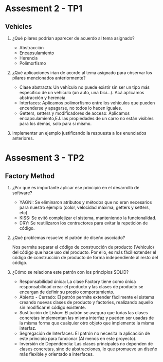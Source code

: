 # Assesment 2 - TP1

## Vehicles

1. ¿Qué pilares podrían aparecer de acuerdo al tema asignado?
    - Abstracción
    - Encapsulamiento
    - Herencia
    - Polimorfismo

2. ¿Qué aplicaciones irían de acorde al tema asignado para observar los pilares mencionados anteriormente?
    - Clase abstracta: Un vehículo no puede existir sin ser un tipo más específico de un vehículo (un auto, una bici...). Acá aplicamos abstracción y herencia.
    - Interfaces: Aplicamos polimorfismo entre los vehículos que pueden encenderse y apagarse, no todos lo hacen iguales.
    - Getters, setters y modificadores de acceso: Aplicamos encapsulamiento,EJ. las propiedades de un carro no están visibles para los demás, solo para si mismo.

3. Implementar un ejemplo justificando la respuesta a los enunciados anteriores.


# Assesment 3 - TP2

## Factory Method

1. ¿Por qué es importante aplicar ese principio en el desarrollo de software?
   - YAGNI: Se eliminaron atributos y métodos que no eran necesarios para nuestro ejemplo (color, velocidad máxima, getters y setters, etc).
   - KISS: Se evitó complejizar el sistema, manteniendo la funcionalidad.
   - DRY: Se reutilizaron los contructores para evitar la repetición de código.

2. ¿Qué problemas resuelve el patrón de diseño asociado?

   Nos permite separar el código de construcción de producto (Vehículo) del código que hace uso del producto. 
   Por ello, es más fácil extender el código de construcción de producto de forma independiente al resto del código.

3. ¿Cómo se relaciona este patrón con los principios SOLID?
   - Responsabilidad única: La clase Factory tiene como única responsabilidad crear el producto y las clases de producto se encargan de definir su propio comportamiento.
   - Abierto - Cerrado: El patrón permite extender fácilmente el sistema creando nuevas clases de producto y factories, realizando aquello sin modificar el código existente.
   - Sustitución de Liskov: El patrón se asegura que todas las clases concretas implementan las misma interfaz y pueden ser usadas de la misma forma que cualquier otro objeto que implemente la misma interfaz.
   - Segregación de Interfaces: El patrón no necesita la aplicación de este principio para funcionar (Al menos en este proyecto).
   - Inversión de Dependencia: Las clases principales no dependen de clases concretas, sino de abstracciones, lo que promueve un diseño más flexible y orientado a interfaces.